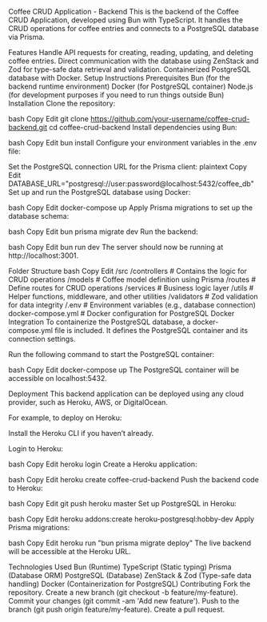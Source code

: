 Coffee CRUD Application - Backend
This is the backend of the Coffee CRUD Application, developed using Bun with TypeScript. It handles the CRUD operations for coffee entries and connects to a PostgreSQL database via Prisma.

Features
Handle API requests for creating, reading, updating, and deleting coffee entries.
Direct communication with the database using ZenStack and Zod for type-safe data retrieval and validation.
Containerized PostgreSQL database with Docker.
Setup Instructions
Prerequisites
Bun (for the backend runtime environment)
Docker (for PostgreSQL container)
Node.js (for development purposes if you need to run things outside Bun)
Installation
Clone the repository:

bash
Copy
Edit
git clone https://github.com/your-username/coffee-crud-backend.git
cd coffee-crud-backend
Install dependencies using Bun:

bash
Copy
Edit
bun install
Configure your environment variables in the .env file:

Set the PostgreSQL connection URL for the Prisma client:
plaintext
Copy
Edit
DATABASE_URL="postgresql://user:password@localhost:5432/coffee_db"
Set up and run the PostgreSQL database using Docker:

bash
Copy
Edit
docker-compose up
Apply Prisma migrations to set up the database schema:

bash
Copy
Edit
bun prisma migrate dev
Run the backend:

bash
Copy
Edit
bun run dev
The server should now be running at http://localhost:3001.

Folder Structure
bash
Copy
Edit
/src
  /controllers    # Contains the logic for CRUD operations
  /models         # Coffee model definition using Prisma
  /routes         # Define routes for CRUD operations
  /services       # Business logic layer
  /utils          # Helper functions, middleware, and other utilities
  /validators     # Zod validation for data integrity
/.env             # Environment variables (e.g., database connection)
docker-compose.yml # Docker configuration for PostgreSQL
Docker Integration
To containerize the PostgreSQL database, a docker-compose.yml file is included. It defines the PostgreSQL container and its connection settings.

Run the following command to start the PostgreSQL container:

bash
Copy
Edit
docker-compose up
The PostgreSQL container will be accessible on localhost:5432.

Deployment
This backend application can be deployed using any cloud provider, such as Heroku, AWS, or DigitalOcean.

For example, to deploy on Heroku:

Install the Heroku CLI if you haven’t already.

Login to Heroku:

bash
Copy
Edit
heroku login
Create a Heroku application:

bash
Copy
Edit
heroku create coffee-crud-backend
Push the backend code to Heroku:

bash
Copy
Edit
git push heroku master
Set up PostgreSQL in Heroku:

bash
Copy
Edit
heroku addons:create heroku-postgresql:hobby-dev
Apply Prisma migrations:

bash
Copy
Edit
heroku run "bun prisma migrate deploy"
The live backend will be accessible at the Heroku URL.

Technologies Used
Bun (Runtime)
TypeScript (Static typing)
Prisma (Database ORM)
PostgreSQL (Database)
ZenStack & Zod (Type-safe data handling)
Docker (Containerization for PostgreSQL)
Contributing
Fork the repository.
Create a new branch (git checkout -b feature/my-feature).
Commit your changes (git commit -am 'Add new feature').
Push to the branch (git push origin feature/my-feature).
Create a pull request.
